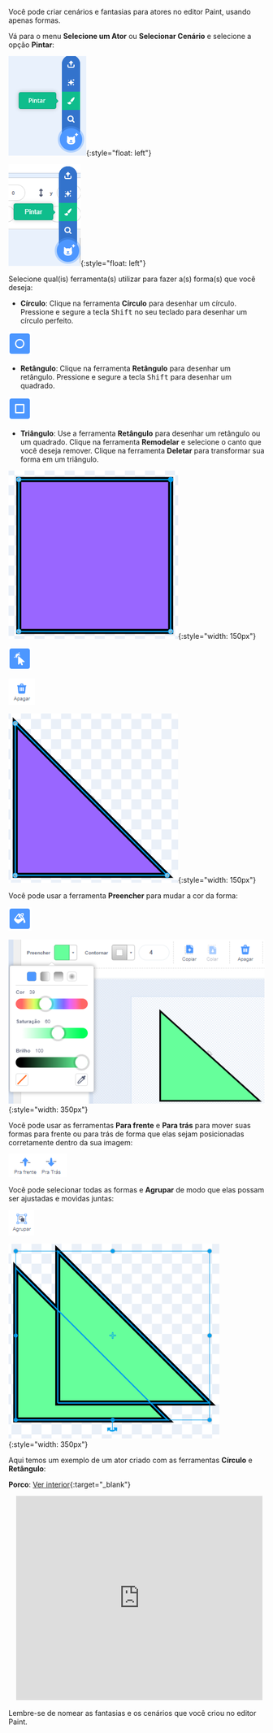 Você pode criar cenários e fantasias para atores no editor Paint, usando apenas formas.

Vá para o menu **Selecione um Ator** ou **Selecionar Cenário** e selecione a opção **Pintar**:

![A opção 'Pintar' no menu 'Selecione um Ator'.](images/choose-a-sprite.png){:style="float: left"}

![A opção 'Pintar' no menu 'Selecionar Cenário'.](images/choose-a-backdrop.png){:style="float: left"}

Selecione qual(is) ferramenta(s) utilizar para fazer a(s) forma(s) que você deseja:

+ **Círculo**: Clique na ferramenta **Círculo** para desenhar um círculo. Pressione e segure a tecla <kbd>Shift</kbd> no seu teclado para desenhar um círculo perfeito.

![A ferramenta Círculo.](images/circle-tool.png)

+ **Retângulo**: Clique na ferramenta **Retângulo** para desenhar um retângulo. Pressione e segure a tecla <kbd>Shift</kbd> para desenhar um quadrado.

![A ferramenta Retângulo.](images/rectangle-tool.png)

+ **Triângulo**: Use a ferramenta **Retângulo** para desenhar um retângulo ou um quadrado. Clique na ferramenta **Remodelar** e selecione o canto que você deseja remover. Clique na ferramenta **Deletar** para transformar sua forma em um triângulo.

![Um quadrado com um canto selecionado.](images/square.png){:style="width: 150px"}

![A ferramenta Remodelar.](images/reshape.png)

![A ferramenta Deletar.](images/delete.png)

![Um triângulo.](images/corner.png){:style="width: 150px"}

Você pode usar a ferramenta **Preencher** para mudar a cor da forma:

![A ferramenta Preencher.](images/fill-tool.png)

![O seletor de cor Preencher e a nova cor da forma.](images/changed-colour.png){:style="width: 350px"}

Você pode usar as ferramentas **Para frente** e **Para trás** para mover suas formas para frente ou para trás de forma que elas sejam posicionadas corretamente dentro da sua imagem:

![As ferramentas Para frente e Para trás.](images/front-back-tools.png)

Você pode selecionar todas as formas e **Agrupar** de modo que elas possam ser ajustadas e movidas juntas:

![A ferramenta Agrupar.](images/group.png)

![Múltiplas formas selecionadas.](images/selected-shapes.png){:style="width: 350px"}

Aqui temos um exemplo de um ator criado com as ferramentas **Círculo** e **Retângulo**:

**Porco**: [Ver interior](https://scratch.mit.edu/projects/495903163/editor){:target="_blank"}
<div class="scratch-preview" style="margin-left: 15px;">
  <iframe allowtransparency="true" width="485" height="402" src="https://scratch.mit.edu/projects/embed/495903163/?autostart=false" frameborder="0"></iframe>
</div>

Lembre-se de nomear as fantasias e os cenários que você criou no editor Paint.
